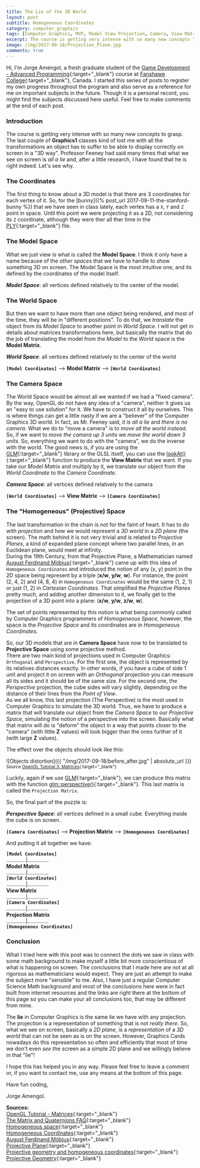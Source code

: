 ```yaml
---
title: The Lie of the 3D World
layout: post
subtitle: Homogeneous Coordinates
category: computer_graphics
tags: [Computer Graphics, MVP, Model View Projection, Camera, View Matrix]
excerpt: The course is getting very intense with so many new concepts to grasp. The last couple of Graphics1 classes kind of lost me with all the transformations an object has to suffer to be able to display correctly on screen in a "3D way". Professor Feeney had said many times that what we see on screen is *all a lie* and, after a little research, I have found that he is right indeed. Let's see why.
image: /img/2017-09-18/Projection_Plane.jpg
comments: true
---
```


Hi, I'm Jorge Amengol, a fresh graduate student of the [Game Development - Advanced Programming](https://www.fanshawec.ca/programs-and-courses/program/gdp1-game-development-advanced-programming/next-year){:target="_blank"} course at [Fanshawe College](https://www.fanshawec.ca/){:target="_blank"}, Canada. I started this series of posts to register my own progress throughout the program and also serve as a reference for me on important subjects in the future. Though it is a personal record, you might find the subjects discussed here useful. Feel free to make comments at the end of each post.

### Introduction

The course is getting very intense with so many new concepts to grasp. The last couple of **Graphics1** classes kind of lost me with all the transformations an object has to suffer to be able to display correctly on screen in a "3D way". Professor Feeney had said many times that what we see on screen is *all a lie* and, after a little research, I have found that he is right indeed. Let's see why.

### The Coordinates

The first thing to know about a 3D model is that there are 3 coordinates for each vertex of it. So, for the [bunny]({% post_url 2017-09-11-the-stanford-bunny %}) that we have seen in class lately, each vertex has a `X`, `Y` and `Z` point in space. Until this point we were projecting it as a 2D, not considering its `Z` coordinate, although they were ther all ther time in the [PLY](http://graphics.stanford.edu/data/3Dscanrep/){:target="_blank"} file.

### The Model Space

What we just view is what is called the **Model Space**. I think it only have a name because of the *other spaces* that we have to handle to show something 3D on screen. The Model Space is the most intuitive one, and its defined by the coordinates of the model itself.

***Model Space***: all vertices defined relatively to the center of the model.

### The World Space

But then we want to have more than one object being rendered, and most of the time, they will be in "different positions". To do that, we *translate* the object from its *Model Space* to another point in *World Space*. I will not get in details about matrices transformations here, but basically the matrix that do the job of translating the model from the *Model* to the *World* space is the **Model Matrix**.

***World Space***: all vertices defined relatively to the center of the world   

**`[Model Coordinates]`** --> **Model Matrix** --> **`[World Coordinates]`**

### The Camera Space

The World Space would be almost all we wanted if we had a "fixed camera". By the way, OpenGL do not have any idea of a "camera", neither it gives us an "easy to use solution" for it. We have to construct it all by ourselves. This is where things can get a little nasty if we are a "believer" of the Computer Graphics 3D world. In fact, as Mr. Feeney said, *it is all a lie* and *there is no camera*. What we do to "move a camera" is to *move all the world instead*. So, if we want to *move the camera up 3 units* we *move the world down 3 units*. So, everything we want to do with the "camera", we do the inverse with the world. The good news is, if you are using the [GLM](https://glm.g-truc.net/0.9.8/index.html){:target="_blank"} library or the GLSL itself, you can use the [lookAt()](https://glm.g-truc.net/0.9.5/api/a00176.html#ga454fdf3163c2779eeeeeb9d75907ce97){:target="_blank"} function to produce the **View Matrix** that we want. If you take our *Model Matrix* and multiply by it, we translate our object from the *World Coordinate* to the *Camera Coordinate*.

***Camera Space***: all vertices defined relatively to the camera   

**`[World Coordinates]`** --> **View Matrix** --> **`[Camera Coordinates]`**

### The "Homogeneous" (Projective) Space

The last transformation in the chain is not for the faint of heart. It has to do with *projection* and how we would represent a *3D world* in a *2D plane* (the screen). The math behind it is not very trivial and is related to *Projective Planes*, a kind of expanded plane concept where two parallel lines, in an Euclidean plane, would meet at infinity.  
During the 19th Century, from that Projective Plane, a Mathematician named [August Ferdinand Möbius](https://en.wikipedia.org/wiki/August_Ferdinand_M%C3%B6bius){:target="_blank"} came up with this idea of `Homogeneous Coordinates` and introduced the notion of any (x, y) point in the 2D space being represent by a triple (**x/w**, **y/w**, **w**). For instance, the point (2, 4, 2) and (4, 8, 4) in `Homogeneous Coordinates` would be the same (1, 2, 1) or just (1, 2) in *Cartesian Coordinates*. That simplified the *Projective Planes* pretty much, and adding another dimension to it, we finally get to the projection of a 3D point into a plane: (**x/w**, **y/w**, **z/w**, **w**). 

The set of points represented by this notion is what being commonly called by Computer Graphics programmers of *Homogeneous Space*, however, the space is the *Projective Space* and its coordinates are in *Homogeneous Coordinates*.

So, our 3D models that are in **Camera Space** have now to be translated to **Projective Space** using some projective method.  
There are two main kind of projections used in Computer Graphics: `Orthogonal` and `Perspective`. For the first one, the object is represented by its relatives distances exactly. In other words, if you have a cube of side 1 unit and project it on screen with an *Orthogonal* projection you can measure all its sides and it should be of the same size. For the second one, the *Perspective* projection, the cube sides will vary slightly, depending on the distance of their lines from the *Point of View*.  
As we all know, this last projection (The Perspective) is the most used in Computer Graphics to simulate the 3D world. Thus, we have to produce a matrix that will translate our object from the *Camera Space* to our *Projective Space*, simulating the notion of a perspective into the screen. Basically what that matrix will do is "deform" the object in a way that points closer to the "camera" (with little **Z** values) will look bigger than the ones further of it (with large **Z** values).

The effect over the objects should look like this:

![Objects distortion]({{ "/img/2017-09-18/before_after.jpg" | absolute_url }})
<sup>Source [OpenGL Tutorial 3: Matrices](http://www.opengl-tutorial.org/beginners-tutorials/tutorial-3-matrices/#the-projection-matrix){:target="_blank"}</sup>

Luckily, again if we use [GLM](https://glm.g-truc.net/0.9.8/index.html){:target="_blank"}, we can produce this matrix with the function [glm::perspective()](https://glm.g-truc.net/0.9.6/api/a00171.html#gac3613dcb6c6916465ad5b7ad5a786175){:target="_blank"}. This last matrix is called the `Projection Matrix`.

So, the final part of the puzzle is:

***Perspective Space***: all vertices defined in a small cube. Everything inside the cube is on screen.   

**`[Camera Coordinates]`** --> **Projection Matrix** --> **`[Homogeneous Coordinates]`**

And putting it all together we have:

  **`[Model Coordinates]`**  
.............|..............  
     **Model Matrix**  
.............|..............  
  **`[World Coordinates]`**  
.............|..............  
      **View Matrix**  
.............|..............  
  **`[Camera Coordinates]`**  
.............|..............  
   **Projection Matrix**  
.............|..............  
**`[Homogeneous Coordinates]`**
			

### Conclusion

What I tried here with this post was to connect the dots we saw in class with some math background to make myself a little bit more conscientious of what is happening on screen. The conclusions that I made here are not at all rigorous as mathematicians would expect. They are just an attempt to make the subject more "sensible" to me. Also, I have just a regular Computer Science Math background and most of the conclusions here were in fact built from internet resources and the links are right there at the bottom of this page so you can make your all conclusions too, that may be different from mine. 

The **lie** in Computer Graphics is the same lie we have with any projection. The projection is a representation of something that is not *really there*. So, what we see on screen, basically a *2D plane*, is a *representation* of a *3D world* that can not be seen as is on the screen. However, Graphics Cards nowadays do this representation so often and efficiently that most of time we don't even *see* the screen as a simple 2D plane and we willingly believe in that "lie"!

I hope this has helped you in any way. Please feel free to leave a comment or, if you want to contact me, use any means at the bottom of this page.

Have fun coding,

Jorge Amengol.

**Sources:**  
[OpenGL Tutorial - Matrices](http://www.opengl-tutorial.org/beginners-tutorials/tutorial-3-matrices/){:target="_blank"}  
[The Matrix and Quaternions FAQ](http://www.opengl-tutorial.org/assets/faq_quaternions/index.html#Q11){:target="_blank"}  
[Homogeneous space](https://www.gamedev.net/forums/topic/644395-homogenous-space/){:target="_blank"}  
[Homogeneous Coordinates](https://en.wikipedia.org/wiki/Homogeneous_coordinates){:target="_blank"}  
[August Ferdinand Möbius](https://en.wikipedia.org/wiki/August_Ferdinand_M%C3%B6bius){:target="_blank"}  
[Projective Plane](https://en.wikipedia.org/wiki/Projective_plane){:target="_blank"}  
[Projective geometry and homogeneous coordinates](https://www.youtube.com/watch?v=q3turHmOWq4){:target="_blank"}
[Projective Geometry](https://en.wikipedia.org/wiki/Projective_geometry){:target="_blank"}
